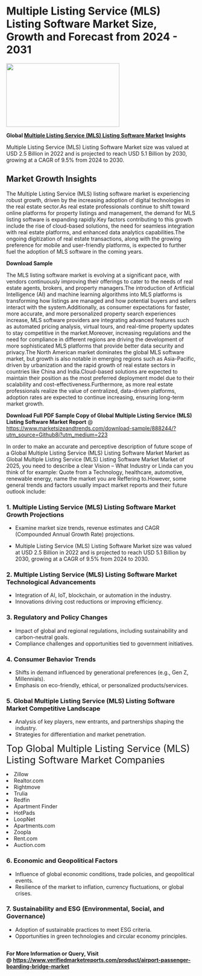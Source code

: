 <H1>Multiple Listing Service (MLS) Listing Software Market Size, Growth and Forecast from 2024 - 2031</H1><img class="aligncenter size-medium wp-image-584254" src="https://thirdeyenews.in/wp-content/uploads/2024/09/Global-Market-Research-300x168.jpeg" alt="" width="300" height="168" /><p><strong>Global&nbsp;<a href="https://www.marketsizeandtrends.com/download-sample/888244/?utm_source=Github8j?utm_medium=223">Multiple Listing Service (MLS) Listing Software Market</a> Insights</strong></p><p>Multiple Listing Service (MLS) Listing Software Market size was valued at USD 2.5 Billion in 2022 and is projected to reach USD 5.1 Billion by 2030, growing at a CAGR of 9.5% from 2024 to 2030.</p><p><h2>Market Growth Insights</h2> <p>The Multiple Listing Service (MLS) listing software market is experiencing robust growth, driven by the increasing adoption of digital technologies in the real estate sector.As real estate professionals continue to shift toward online platforms for property listings and management, the demand for MLS listing software is expanding rapidly.Key factors contributing to this growth include the rise of cloud-based solutions, the need for seamless integration with real estate platforms, and enhanced data analytics capabilities.The ongoing digitization of real estate transactions, along with the growing preference for mobile and user-friendly platforms, is expected to further fuel the adoption of MLS software in the coming years.</p> <p><strong>Download Sample</strong></p> <p>The MLS listing software market is evolving at a significant pace, with vendors continuously improving their offerings to cater to the needs of real estate agents, brokers, and property managers.The introduction of Artificial Intelligence (AI) and machine learning algorithms into MLS platforms is transforming how listings are managed and how potential buyers and sellers interact with the system.Additionally, as consumer expectations for faster, more accurate, and more personalized property search experiences increase, MLS software providers are integrating advanced features such as automated pricing analysis, virtual tours, and real-time property updates to stay competitive in the market.Moreover, increasing regulations and the need for compliance in different regions are driving the development of more sophisticated MLS platforms that provide better data security and privacy.The North American market dominates the global MLS software market, but growth is also notable in emerging regions such as Asia-Pacific, driven by urbanization and the rapid growth of real estate sectors in countries like China and India.Cloud-based solutions are expected to maintain their position as the most preferred deployment model due to their scalability and cost-effectiveness.Furthermore, as more real estate professionals realize the value of centralized, data-driven platforms, adoption rates are expected to continue increasing, ensuring long-term market growth.<p><span class=""><strong>Download Full PDF Sample Copy of Global Multiple Listing Service (MLS) Listing Software Market Report</strong> @ <a href="https://www.marketsizeandtrends.com/download-sample/888244/?utm_source=Github8j?utm_medium=223" target="_blank">https://www.marketsizeandtrends.com/download-sample/888244/?utm_source=Github8j?utm_medium=223</a></span></p><p>In order to make an accurate and perceptive description of future scope of a Global&nbsp;Multiple Listing Service (MLS) Listing Software Market Market as Global&nbsp;Multiple Listing Service (MLS) Listing Software Market Market of 2025, you need to describe a clear Vision &ndash; What Industry or Linda can you think of for example: Quote from a Technology, healthcare, automotive, renewable energy, name the market you are Reffering to.However, some general trends and factors usually impact market reports and their future outlook include:</p><h3>1.&nbsp;<strong>Multiple Listing Service (MLS) Listing Software Market Growth Projections</strong></h3><ul><li>Examine market size trends, revenue estimates and CAGR (Compounded Annual Growth Rate) projections.</li><li><p>Multiple Listing Service (MLS) Listing Software Market size was valued at USD 2.5 Billion in 2022 and is projected to reach USD 5.1 Billion by 2030, growing at a CAGR of 9.5% from 2024 to 2030.</p></li></ul><h3>2.&nbsp;<strong>Multiple Listing Service (MLS) Listing Software Market Technological Advancements</strong></h3><ul><li>Integration of AI, IoT, blockchain, or automation in the industry.</li><li>Innovations driving cost reductions or improving efficiency.</li></ul><h3>3.&nbsp;<strong>Regulatory and Policy Changes</strong></h3><ul><li>Impact of global and regional regulations, including sustainability and carbon-neutral goals.</li><li>Compliance challenges and opportunities tied to government initiatives.</li></ul><h3>4.&nbsp;<strong>Consumer Behavior Trends</strong></h3><ul><li>Shifts in demand influenced by generational preferences (e.g., Gen Z, Millennials).</li><li>Emphasis on eco-friendly, ethical, or personalized products/services.</li></ul><h3>5.&nbsp;<strong>Global Multiple Listing Service (MLS) Listing Software Market Competitive Landscape</strong></h3><ul><li>Analysis of key players, new entrants, and partnerships shaping the industry.</li><li>Strategies for differentiation and market penetration.</li></ul><p data-pm-slice="1 1 []"><span style="color: inherit; font-family: inherit; font-size: 25px;">Top Global Multiple Listing Service (MLS) Listing Software Market Companies</span></p><div class="" data-test-id=""><p><li>Zillow</li><li> Realtor.com</li><li> Rightmove</li><li> Trulia</li><li> Redfin</li><li> Apartment Finder</li><li> HotPads</li><li> LoopNet</li><li> Apartments.com</li><li> Zoopla</li><li> Rent.com</li><li> Auction.com</li></p></div><h3>6.&nbsp;<strong>Economic and Geopolitical Factors</strong></h3><ul><li>Influence of global economic conditions, trade policies, and geopolitical events.</li><li>Resilience of the market to inflation, currency fluctuations, or global crises.</li></ul><h3>7.&nbsp;<strong>Sustainability and ESG (Environmental, Social, and Governance)</strong></h3><ul><li>Adoption of sustainable practices to meet ESG criteria.</li><li>Opportunities in green technologies and circular economy principles.</li></ul><h2><strong style="font-size: 14px;">For More Information or Query, Visit @&nbsp;</strong><a style="background-color: #ffffff; font-size: 14px;" href="https://www.marketsizeandtrends.com/report/multiple-listing-service-mls-listing-software-market-/" target="_blank">https://www.verifiedmarketreports.com/product/airport-passenger-boarding-bridge-market</a></h2>